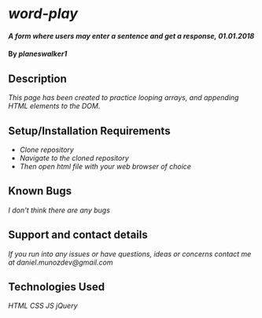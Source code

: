 # _word-play_

#### _A form where users may enter a sentence and get a response, 01.01.2018_

#### By _**planeswalker1**_

## Description

_This page has been created to practice looping arrays, and appending HTML elements to the DOM._

## Setup/Installation Requirements

* _Clone repository_
* _Navigate to the cloned repository_
* _Then open html file with your web browser of choice_

## Known Bugs

_I don't think there are any bugs_

## Support and contact details

_If you run into any issues or have questions, ideas or concerns contact me at daniel.munozdev@gmail.com_

## Technologies Used

_HTML_
_CSS_
_JS_
_jQuery_
